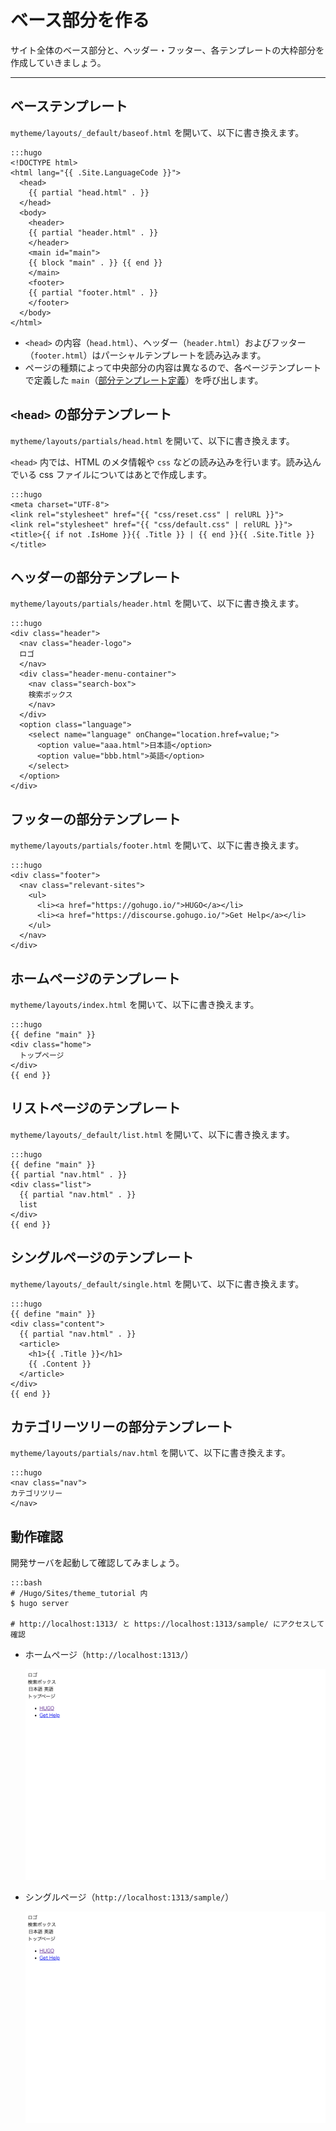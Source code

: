 # ベース部分を作る

サイト全体のベース部分と、ヘッダー・フッター、各テンプレートの大枠部分を作成していきましょう。

---

## ベーステンプレート

`mytheme/layouts/_default/baseof.html` を開いて、以下に書き換えます。

    :::hugo
    <!DOCTYPE html>
    <html lang="{{ .Site.LanguageCode }}">
      <head>
        {{ partial "head.html" . }}
      </head>
      <body>
        <header>
        {{ partial "header.html" . }}
        </header>
        <main id="main">
        {{ block "main" . }} {{ end }}
        </main>
        <footer>
        {{ partial "footer.html" . }}
        </footer>
      </body>
    </html>

- `<head>` の内容（`head.html`）、ヘッダー（`header.html`）およびフッター（`footer.html`）はパーシャルテンプレートを読み込みます。
- ページの種類によって中央部分の内容は異なるので、各ページテンプレートで定義した `main`（[部分テンプレート定義](../03_hugo-template-syntax/02_base2.md#_14)）を呼び出します。

## `<head>` の部分テンプレート

`mytheme/layouts/partials/head.html` を開いて、以下に書き換えます。

`<head>` 内では、HTML のメタ情報や `css` などの読み込みを行います。読み込んでいる css ファイルについてはあとで作成します。

    :::hugo
    <meta charset="UTF-8">
    <link rel="stylesheet" href="{{ "css/reset.css" | relURL }}">
    <link rel="stylesheet" href="{{ "css/default.css" | relURL }}">
    <title>{{ if not .IsHome }}{{ .Title }} | {{ end }}{{ .Site.Title }}</title>

## ヘッダーの部分テンプレート

`mytheme/layouts/partials/header.html` を開いて、以下に書き換えます。

    :::hugo
    <div class="header">
      <nav class="header-logo">
      ロゴ
      </nav>
      <div class="header-menu-container">
        <nav class="search-box">
        検索ボックス
        </nav>
      </div>
      <option class="language">
        <select name="language" onChange="location.href=value;">
          <option value="aaa.html">日本語</option>
          <option value="bbb.html">英語</option>
        </select>
      </option>
    </div>

## フッターの部分テンプレート

`mytheme/layouts/partials/footer.html` を開いて、以下に書き換えます。

    :::hugo
    <div class="footer">
      <nav class="relevant-sites">
        <ul>
          <li><a href="https://gohugo.io/">HUGO</a></li>
          <li><a href="https://discourse.gohugo.io/">Get Help</a></li>
        </ul>
      </nav>
    </div>

## ホームページのテンプレート

`mytheme/layouts/index.html` を開いて、以下に書き換えます。

    :::hugo
    {{ define "main" }}
    <div class="home">
      トップページ
    </div>
    {{ end }}

## リストページのテンプレート

`mytheme/layouts/_default/list.html` を開いて、以下に書き換えます。

    :::hugo
    {{ define "main" }}
    {{ partial "nav.html" . }}
    <div class="list">
      {{ partial "nav.html" . }}
      list
    </div>
    {{ end }}

## シングルページのテンプレート

`mytheme/layouts/_default/single.html` を開いて、以下に書き換えます。

    :::hugo
    {{ define "main" }}
    <div class="content">
      {{ partial "nav.html" . }}
      <article>
        <h1>{{ .Title }}</h1>
        {{ .Content }}
      </article>
    </div>
    {{ end }}

## カテゴリーツリーの部分テンプレート

`mytheme/layouts/partials/nav.html` を開いて、以下に書き換えます。

    :::hugo
    <nav class="nav">
    カテゴリツリー
    </nav>

## 動作確認

開発サーバを起動して確認してみましょう。

    :::bash
    # /Hugo/Sites/theme_tutorial 内
    $ hugo server

    # http://localhost:1313/ と https://localhost:1313/sample/ にアクセスして確認

- ホームページ（`http://localhost:1313/`）

    ![ホームページ](img/02_base_index.png)

- シングルページ（`http://localhost:1313/sample/`）

    ![シングルページ](img/02_base_index.png)
